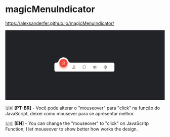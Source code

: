 # magicMenuIndicator
https://alexsanderfer.github.io/magicMenuIndicator/

<img src="Captura de tela de 2022-05-13 11-07-57.png" alt="captura de tela">

🇧🇷 **[PT-BR]** - Você pode alterar o "mouseover" para "click" na função do JavaScript, deixei como mousever para se apresentar melhor.

🇺🇸 **[EN]** - You can change the "mouseover" to "click" on JavaScritp Function, I let mouseover to show better how works the design.
